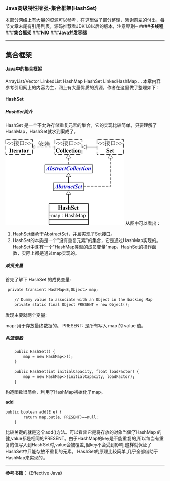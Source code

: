 ### **Java高级特性增强-集合框架(HashSet)**
本部分网络上有大量的资源可以参考，在这里做了部分整理，感谢前辈的付出，每节文章末尾有引用列表，源码推荐看JDK1.8以后的版本，注意甄别~
####**多线程**
###**集合框架**
###**NIO**
###**Java并发容器**

* * *
## 集合框架
#### Java中的集合框架

ArrayList/Vector
LinkedList
HashMap
HashSet
LinkedHashMap
...
本章内容参考引用网上的内容为主，网上有大量优质的资源，作者在这里做了整理如下：

#### HashSet
##### HashSet简介

HashSet 是一个不允许存储重复元素的集合，它的实现比较简单，只要理解了 HashMap，HashSet就水到渠成了。

![77c391135721e3ab98ac61791046d6bc](大数据成神之路-Java高级特性增强(HashSet).resources/8C932B6E-3C26-40E7-B797-EAAE2194E5BF.jpg)
从图中可以看出：
1. HashSet继承于AbstractSet，并且实现了Set接口。
2. HashSet的本质是一个"没有重复元素"的集合，它是通过HashMap实现的。HashSet中含有一个"HashMap类型的成员变量"map，HashSet的操作函数，实际上都是通过map实现的。

##### 成员变量
首先了解下 HashSet 的成员变量:
```
 private transient HashMap<E,Object> map;

    // Dummy value to associate with an Object in the backing Map
    private static final Object PRESENT = new Object();
```
发现主要就两个变量:

map: 用于存放最终数据的。
PRESENT: 是所有写入 map 的 value 值。

##### 构造函数

```
    public HashSet() {
        map = new HashMap<>();
    }

    public HashSet(int initialCapacity, float loadFactor) {
        map = new HashMap<>(initialCapacity, loadFactor);
    }    
```
构造函数很简单，利用了HashMap初始化了map。

**add**
```
public boolean add(E e) {
        return map.put(e, PRESENT)==null;
    }
```
比较关键的就是这个add()方法。可以看出它是将存放的对象当做了HashMap 的健,value都是相同的PRESENT。由于HashMap的key是不能重复的,所以每当有重复的值写入到HashSet时,value会被覆盖,但key不会受到影响,这样就保证了HashSet中只能存放不重复的元素。
HashSet的原理比较简单,几乎全部借助于HashMap来实现的。



-----------
**参考书籍：**
《Effective Java》
